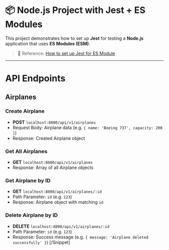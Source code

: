 # 📦 Node.js Project with Jest + ES Modules

This project demonstrates how to set up **Jest** for testing a **Node.js** application that uses **ES Modules (ESM)**.

> 📖 Reference: [How to set up Jest for ES Module](https://how-to.dev/how-to-set-up-jest-for-es-module)

---
# API Endpoints

## Airplanes

### Create Airplane

* **POST** `localhost:8000/api/v1/airplanes`
* Request Body: Airplane data (e.g. `{ name: 'Boeing 737', capacity: 200 }`)
* Response: Created Airplane object

### Get All Airplanes

* **GET** `localhost:8000/api/v1/airplanes`
* Response: Array of all Airplane objects

### Get Airplane by ID

* **GET** `localhost:8000/api/v1/airplanes/:id`
* Path Parameter: `id` (e.g. `123`)
* Response: Airplane object with matching `id`

### Delete Airplane by ID

* **DELETE** `localhost:8000/api/v1/airplanes/:id`
* Path Parameter: `id` (e.g. `123`)
* Response: Success message (e.g. `{ message: 'Airplane deleted successfully' }`)
[/Snippet]